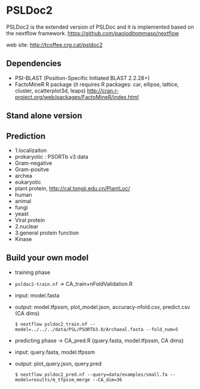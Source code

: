 PSLDoc2
=======

PSLDoc2 is the extended version of PSLDoc and it is implemented based on the nextflow framework.
https://github.com/paoloditommaso/nextflow

web site: 
http://tcoffee.crg.cat/psldoc2

Dependencies
------------

 * PSI-BLAST (Position-Specific Initiated BLAST 2.2.28+)
 * FactoMineR R package (it requires R packages: car, ellipse, lattice, cluster, scatterplot3d, leaps) http://cran.r-project.org/web/packages/FactoMineR/index.html
 

Stand alone version
------------

Prediction
------------

 * 1.localizaiton
 * prokaryotic : PSORTb v3 data
 *  Gram-negative
 *  Gram-positve
 *  archea
 * eukaryotic
 *  plant protein, http://cal.tongji.edu.cn/PlantLoc/
 *  human
 *  animal
 *  fungi
 *  yeast
 * Viral protein 
 * 2.nuclear
 * 3.general protein function
 * Kinase

Build your own model
------------

 * training phase
 * `psldoc2-train.nf` -> CA_train+nFoldValidation.R
 *  input: model.fasta
 *  output: model.tfpssm, plot_model.json, accuracy-nfold.csv, predict.csv (CA dims)

        $ nextflow psldoc2_train.nf --model=../../../data/PSL/PSORTb3.0/Archaeal.fasta --fold_num=5

 * predicting phase -> CA_pred.R (query.fasta, model.tfpssm, CA dims)
 *  input: query.fasta, model.tfpssm
 *  output: plot_query.json, query.pred
 
        $ nextflow psldoc2_pred.nf --query=data/examples/small.fa --model=results/m_tfpssm_merge --CA_dim=36

